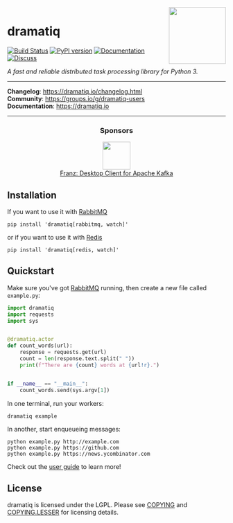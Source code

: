 <img src="https://dramatiq.io/_static/logo.png" align="right" width="131" />

# dramatiq

[![Build Status](https://github.com/Bogdanp/dramatiq/workflows/CI/badge.svg)](https://github.com/Bogdanp/dramatiq/actions?query=workflow%3A%22CI%22)
[![PyPI version](https://badge.fury.io/py/dramatiq.svg)](https://badge.fury.io/py/dramatiq)
[![Documentation](https://img.shields.io/badge/doc-latest-brightgreen.svg)](http://dramatiq.io)
[![Discuss](https://img.shields.io/badge/discuss-online-orange.svg)](https://groups.io/g/dramatiq-users)

*A fast and reliable distributed task processing library for Python 3.*

<hr/>

**Changelog**: https://dramatiq.io/changelog.html <br/>
**Community**: https://groups.io/g/dramatiq-users <br/>
**Documentation**: https://dramatiq.io <br/>

<hr/>

<h3 align="center">Sponsors</h3>

<p align="center">
  <a href="https://franz.defn.io" target="_blank">
    <img width="64px" src="docs/source/_static/franz-logo.png">
    <br/>
    Franz: Desktop Client for Apache Kafka
  </a>
</p>


## Installation

If you want to use it with [RabbitMQ]

    pip install 'dramatiq[rabbitmq, watch]'

or if you want to use it with [Redis]

    pip install 'dramatiq[redis, watch]'


## Quickstart

Make sure you've got [RabbitMQ] running, then create a new file called
`example.py`:

``` python
import dramatiq
import requests
import sys


@dramatiq.actor
def count_words(url):
    response = requests.get(url)
    count = len(response.text.split(" "))
    print(f"There are {count} words at {url!r}.")


if __name__ == "__main__":
    count_words.send(sys.argv[1])
```

In one terminal, run your workers:

    dramatiq example

In another, start enqueueing messages:

    python example.py http://example.com
    python example.py https://github.com
    python example.py https://news.ycombinator.com

Check out the [user guide] to learn more!


## License

dramatiq is licensed under the LGPL.  Please see [COPYING] and
[COPYING.LESSER] for licensing details.


[COPYING.LESSER]: https://github.com/Bogdanp/dramatiq/blob/master/COPYING.LESSER
[COPYING]: https://github.com/Bogdanp/dramatiq/blob/master/COPYING
[RabbitMQ]: https://www.rabbitmq.com/
[Redis]: https://redis.io
[user guide]: https://dramatiq.io/guide.html
